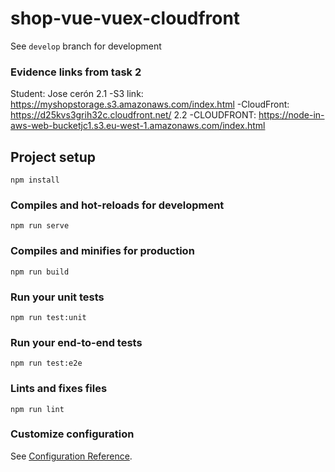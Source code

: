 # shop-vue-vuex-cloudfront

See `develop` branch for development

### Evidence links from task 2
Student: Jose cerón
2.1
-S3 link: https://myshopstorage.s3.amazonaws.com/index.html
-CloudFront: https://d25kvs3grih32c.cloudfront.net/
2.2
-CLOUDFRONT: https://node-in-aws-web-bucketjc1.s3.eu-west-1.amazonaws.com/index.html

## Project setup
```
npm install
```

### Compiles and hot-reloads for development
```
npm run serve
```

### Compiles and minifies for production
```
npm run build
```

### Run your unit tests
```
npm run test:unit
```

### Run your end-to-end tests
```
npm run test:e2e
```

### Lints and fixes files
```
npm run lint
```

### Customize configuration
See [Configuration Reference](https://cli.vuejs.org/config/).
